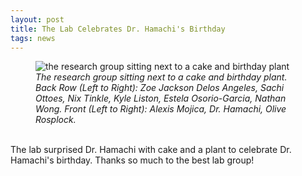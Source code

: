 ```yaml
---
layout: post
title: The Lab Celebrates Dr. Hamachi's Birthday
tags: news
---
```

<figure>
  <img src="https://lesliehamachi.github.io/post_content/2023_11_05-birthday-celebration.jpg" alt="the research group sitting next to a cake and birthday plant" title="the research group sitting next to a cake and birthday plant">
  <figcaption><em>The research group sitting next to a cake and birthday plant. Back Row (Left to Right): Zoe Jackson Delos Angeles, Sachi Ottoes, Nix Tinkle, Kyle Liston, Estela Osorio-Garcia, Nathan Wong. Front (Left to Right): Alexis Mojica, Dr. Hamachi, Olive Rosplock.</em></figcaption>
</figure>  
<br>
The lab surprised Dr. Hamachi with cake and a plant to celebrate Dr. Hamachi's birthday. Thanks so much to the best lab group!

